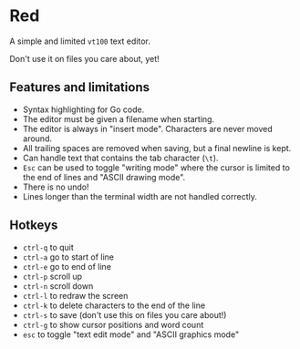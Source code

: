 # Red

A simple and limited `vt100` text editor.

Don't use it on files you care about, yet!

## Features and limitations

* Syntax highlighting for Go code.
* The editor must be given a filename when starting.
* The editor is always in "insert mode". Characters are never moved around.
* All trailing spaces are removed when saving, but a final newline is kept.
* Can handle text that contains the tab character (`\t`).
* `Esc` can be used to toggle "writing mode" where the cursor is limited to the end of lines and "ASCII drawing mode".
* There is no undo!
* Lines longer than the terminal width are not handled correctly.

## Hotkeys

* `ctrl-q` to quit
* `ctrl-a` go to start of line
* `ctrl-e` go to end of line
* `ctrl-p` scroll up
* `ctrl-n` scroll down
* `ctrl-l` to redraw the screen
* `ctrl-k` to delete characters to the end of the line
* `ctrl-s` to save (don't use this on files you care about!)
* `ctrl-g` to show cursor positions and word count
* `esc` to toggle "text edit mode" and "ASCII graphics mode"
